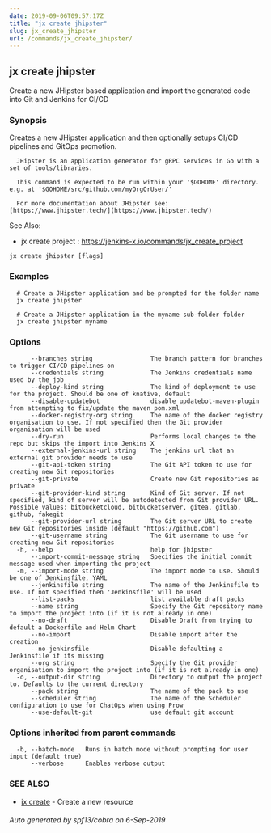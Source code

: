 ```yaml
---
date: 2019-09-06T09:57:17Z
title: "jx create jhipster"
slug: jx_create_jhipster
url: /commands/jx_create_jhipster/
---
```

## jx create jhipster

Create a new JHipster based application and import the generated code into Git and Jenkins for CI/CD

### Synopsis

Creates a new JHipster application and then optionally setups CI/CD pipelines and GitOps promotion.
  
      JHipster is an application generator for gRPC services in Go with a set of tools/libraries.
  
      This command is expected to be run within your '$GOHOME' directory. e.g. at '$GOHOME/src/github.com/myOrgOrUser/'
  
      For more documentation about JHipster see: [https://www.jhipster.tech/](https://www.jhipster.tech/)
  
See Also: 

  * jx create project : https://jenkins-x.io/commands/jx_create_project

```
jx create jhipster [flags]
```

### Examples

```
  # Create a JHipster application and be prompted for the folder name
  jx create jhipster
  
  # Create a JHipster application in the myname sub-folder folder
  jx create jhipster myname
```

### Options

```
      --branches string                The branch pattern for branches to trigger CI/CD pipelines on
      --credentials string             The Jenkins credentials name used by the job
      --deploy-kind string             The kind of deployment to use for the project. Should be one of knative, default
      --disable-updatebot              disable updatebot-maven-plugin from attempting to fix/update the maven pom.xml
      --docker-registry-org string     The name of the docker registry organisation to use. If not specified then the Git provider organisation will be used
      --dry-run                        Performs local changes to the repo but skips the import into Jenkins X
      --external-jenkins-url string    The jenkins url that an external git provider needs to use
      --git-api-token string           The Git API token to use for creating new Git repositories
      --git-private                    Create new Git repositories as private
      --git-provider-kind string       Kind of Git server. If not specified, kind of server will be autodetected from Git provider URL. Possible values: bitbucketcloud, bitbucketserver, gitea, gitlab, github, fakegit
      --git-provider-url string        The Git server URL to create new Git repositories inside (default "https://github.com")
      --git-username string            The Git username to use for creating new Git repositories
  -h, --help                           help for jhipster
      --import-commit-message string   Specifies the initial commit message used when importing the project
  -m, --import-mode string             The import mode to use. Should be one of Jenkinsfile, YAML
      --jenkinsfile string             The name of the Jenkinsfile to use. If not specified then 'Jenkinsfile' will be used
      --list-packs                     list available draft packs
      --name string                    Specify the Git repository name to import the project into (if it is not already in one)
      --no-draft                       Disable Draft from trying to default a Dockerfile and Helm Chart
      --no-import                      Disable import after the creation
      --no-jenkinsfile                 Disable defaulting a Jenkinsfile if its missing
      --org string                     Specify the Git provider organisation to import the project into (if it is not already in one)
  -o, --output-dir string              Directory to output the project to. Defaults to the current directory
      --pack string                    The name of the pack to use
      --scheduler string               The name of the Scheduler configuration to use for ChatOps when using Prow
      --use-default-git                use default git account
```

### Options inherited from parent commands

```
  -b, --batch-mode   Runs in batch mode without prompting for user input (default true)
      --verbose      Enables verbose output
```

### SEE ALSO

* [jx create](/commands/jx_create/)	 - Create a new resource

###### Auto generated by spf13/cobra on 6-Sep-2019
